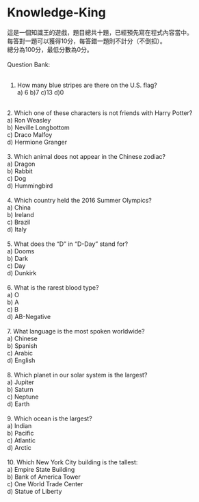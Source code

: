 # Knowledge-King

這是一個知識王的遊戲，題目總共十題，已經預先寫在程式內容當中。<br>
每答對一題可以獲得10分，每答錯一題則不計分（不倒扣）。<br>
總分為100分，最低分數為0分。<br>
<br>
Question Bank:<br>
<br>
1. How many blue stripes are there on the U.S. flag?<br>
a) 6
b)7
c)13
d)0
<br>
2. Which one of these characters is not friends with Harry Potter?<br>
a) Ron Weasley <br>
b) Neville Longbottom<br>
c) Draco Malfoy<br>
d) Hermione Granger<br>
 <br>
3. Which animal does not appear in the Chinese zodiac?<br>
a) Dragon<br>
b) Rabbit<br>
c) Dog<br>
d) Hummingbird<br>
<br>
 4. Which country held the 2016 Summer Olympics?<br>
a) China<br>
b) Ireland<br>
c) Brazil<br>
d) Italy<br>
<br>
5. What does the “D” in “D-Day” stand for?<br>
a) Dooms<br>
b) Dark<br>
c) Day<br>
d) Dunkirk<br>
 <br>
6. What is the rarest blood type?<br>
a) O<br>
b) A<br>
c) B<br>
d) AB-Negative<br>
<br>
7. What language is the most spoken worldwide?<br>
a) Chinese<br>
b) Spanish<br>
c) Arabic<br>
d) English<br>
 <br>
8. Which planet in our solar system is the largest?<br>
a) Jupiter<br>
b) Saturn<br>
c) Neptune<br>
d) Earth<br>
<br>
9. Which ocean is the largest?<br>
a) Indian<br>
b) Pacific<br>
c) Atlantic<br>
d) Arctic<br>
 <br>
10. Which New York City building is the tallest:<br>
a) Empire State Building<br>
b) Bank of America Tower<br>
c) One World Trade Center<br>
d) Statue of Liberty<br>
